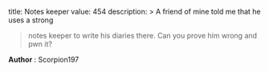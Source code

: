 title: Notes keeper
value: 454
description: > A friend of mine told me that he uses a strong
> notes keeper to write his diaries there.
> Can you prove him wrong and pwn it?

**Author** : Scorpion197
